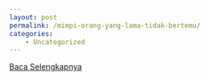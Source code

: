 ```yaml
---
layout: post
permalink: /mimpi-orang-yang-lama-tidak-bertemu/
categories:
    - Uncategorized
---
```


[Baca Selengkapnya](/04)